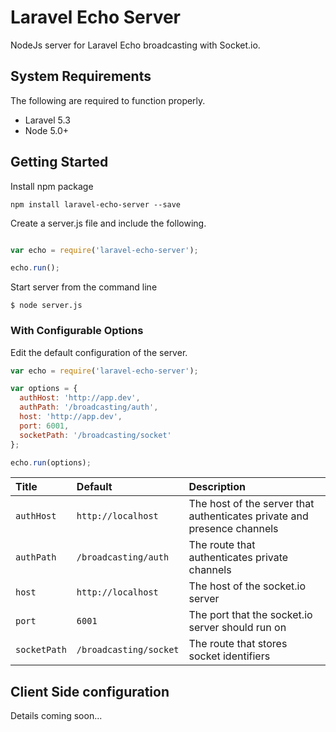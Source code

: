 # Laravel Echo Server

NodeJs server for Laravel Echo broadcasting with Socket.io.

## System Requirements

The following are required to function properly.

* Laravel 5.3
* Node 5.0+

## Getting Started

Install npm package

```
npm install laravel-echo-server --save
```

Create a server.js file and include the following.

```js

var echo = require('laravel-echo-server');

echo.run();

```

Start server from the command line

```
$ node server.js
```


### With Configurable Options

Edit the default configuration of the server.

```js
var echo = require('laravel-echo-server');

var options = {
  authHost: 'http://app.dev',
  authPath: '/broadcasting/auth',
  host: 'http://app.dev',
  port: 6001,
  socketPath: '/broadcasting/socket'
};

echo.run(options);
```

| Title | Default | Description |
| :------------- | :------------- | :------------- |
| `authHost` | `http://localhost` | The host of the server that authenticates private and presence channels  |
| `authPath` | `/broadcasting/auth` | The route that authenticates private channels  |
| `host` | `http://localhost` | The host of the socket.io server |
| `port` | `6001` | The port that the socket.io server should run on |
| `socketPath` | `/broadcasting/socket` | The route that stores socket identifiers |


## Client Side configuration

Details coming soon...
